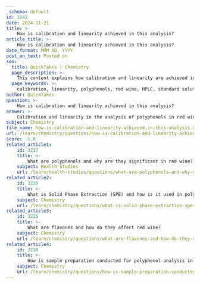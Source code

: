 ```yaml
---
_schema: default
id: 3242
date: 2024-11-21
title: >-
    How is calibration and linearity achieved in this analysis?
article_title: >-
    How is calibration and linearity achieved in this analysis?
date_format: MMM DD, YYYY
post_on_text: Posted on
seo:
  title: QuickTakes | Chemistry
  page_description: >-
    This content explains how calibration and linearity are achieved in the HPLC analysis of polyphenols in red wine, detailing the preparation of standard solutions, construction of calibration curves, statistical validation, and quality control methods.
  page_keywords: >-
    calibration, linearity, polyphenols, red wine, HPLC, standard solutions, calibration curves, statistical analysis, linear regression, quality control, re-calibration, peak area, concentration, catechins, phenolic acids, accuracy, precision
author: QuickTakes
question: >-
    How is calibration and linearity achieved in this analysis?
answer: >-
    Calibration and linearity in the analysis of polyphenols in red wine using High-Performance Liquid Chromatography (HPLC) are achieved through a systematic approach involving the preparation of standard solutions, the construction of calibration curves, and the application of statistical methods to assess the relationship between concentration and detector response.\n\n1. **Preparation of Calibration Standards**: Calibration standards are prepared by diluting known concentrations of polyphenol compounds, such as catechins and phenolic acids, in a suitable solvent (often methanol or acetonitrile). For example, catechin and epicatechin stock solutions may be diluted to create a concentration range of 100-600 μg/mL.\n\n2. **Construction of Calibration Curves**: A series of standard solutions with varying concentrations are injected into the HPLC system. The peak areas obtained from the chromatograms are plotted against the corresponding concentrations to create calibration curves. This process typically involves multiple levels of concentration to ensure a robust dataset. For instance, a calibration curve might be constructed over a concentration range of 0.2-500 μg/L for each polyphenol.\n\n3. **Statistical Analysis**: The linearity of the calibration curves is assessed using linear regression analysis. The correlation coefficient (R²) is calculated to determine the strength of the linear relationship between peak area and concentration. High values of R² (e.g., ranging from 0.9909 to 0.9998) indicate good linearity, confirming that the method is suitable for quantifying the polyphenols within the tested concentration range.\n\n4. **Quality Control**: To ensure the reliability of the results, quality control (QC) samples are often included in the analysis. These samples help verify the precision and accuracy of the method, with acceptable recovery rates (typically between 80-120%) and relative standard deviations (RSD) below 2.6% being indicative of a well-optimized method.\n\n5. **Re-calibration**: Regular re-calibration is performed to maintain the accuracy of the method over time, especially when analyzing different batches of samples or when there are changes in the HPLC system.\n\nIn summary, calibration and linearity in HPLC analysis of polyphenols in red wine are achieved through careful preparation of standards, construction of calibration curves, and rigorous statistical validation, ensuring accurate quantification of these important compounds.
subject: Chemistry
file_name: how-is-calibration-and-linearity-achieved-in-this-analysis.md
url: /learn/chemistry/questions/how-is-calibration-and-linearity-achieved-in-this-analysis
score: -1.0
related_article1:
    id: 3217
    title: >-
        What are polyphenols and why are they significant in red wine?
    subject: Health Studies
    url: /learn/health-studies/questions/what-are-polyphenols-and-why-are-they-significant-in-red-wine
related_article2:
    id: 3230
    title: >-
        What is Solid Phase Extraction (SPE) and how is it used in polyphenol analysis?
    subject: Chemistry
    url: /learn/chemistry/questions/what-is-solid-phase-extraction-spe-and-how-is-it-used-in-polyphenol-analysis
related_article3:
    id: 3225
    title: >-
        What are flavones and how do they affect red wine?
    subject: Chemistry
    url: /learn/chemistry/questions/what-are-flavones-and-how-do-they-affect-red-wine
related_article4:
    id: 3238
    title: >-
        How is sample preparation conducted for polyphenol analysis in red wine?
    subject: Chemistry
    url: /learn/chemistry/questions/how-is-sample-preparation-conducted-for-polyphenol-analysis-in-red-wine
---
```


&nbsp;